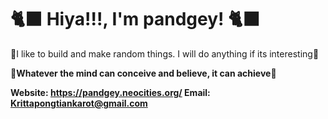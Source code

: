 # 🐈‍⬛ Hiya!!!, I'm pandgey! 🐈‍⬛

🐾I like to build and make random things. I will do anything if its interesting🐾

🌙<b>Whatever the mind can conceive and believe, it can achieve<b>🌙

Website: https://pandgey.neocities.org/
Email: Krittapongtiankarot@gmail.com
